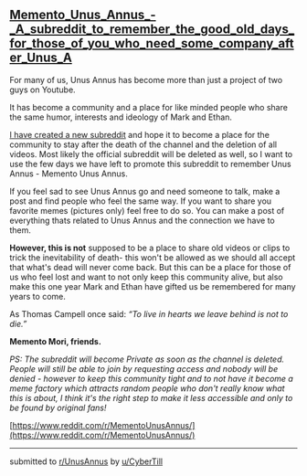 ## [Memento_Unus_Annus_-_A_subreddit_to_remember_the_good_old_days_for_those_of_you_who_need_some_company_after_Unus_A](https://www.reddit.com/r/UnusAnnus/comments/jruq8r/memento_unus_annus_a_subreddit_to_remember_the/)
For many of us, Unus Annus has become more than just a project of two guys on Youtube.

It has become a community and a place for like minded people who share the same humor, interests and ideology of Mark and Ethan.

[I have created a new subreddit](https://www.reddit.com/r/MementoUnusAnnus/) and hope it to become a place for the community to stay after the death of the channel and the deletion of all videos. Most likely the official subreddit will be deleted as well, so I want to use the few days we have left to promote this subreddit to remember Unus Annus - Memento Unus Annus.

If you feel sad to see Unus Annus go and need someone to talk, make a post and find people who feel the same way. If you want to share you favorite memes (pictures only) feel free to do so. You can make a post of everything thats related to Unus Annus and the connection we have to them.

**However, this is not** supposed to be a place to share old videos or clips to trick the inevitability of death- this won't be allowed as we should all accept that what's dead will never come back. But this can be a place for those of us who feel lost and want to not only keep this community alive, but also make this one year Mark and Ethan have gifted us be remembered for many years to come.

As Thomas Campell once said:  *“To live in hearts we leave behind is not to die.”*

**Memento Mori, friends.**

*PS: The subreddit will become Private as soon as the channel is deleted. People will still be able to join by requesting access and nobody will be denied - however to keep this community tight and to not have it become a meme factory which attracts random people who don't really know what this is about, I think it's the right step to make it less accessible and only to be found by original fans!*

[https://www.reddit.com/r/MementoUnusAnnus/](https://www.reddit.com/r/MementoUnusAnnus/)

---

submitted to [r/UnusAnnus](https://www.reddit.com/r/UnusAnnus) by [u/CyberTill](https://www.reddit.com/user/CyberTill)

